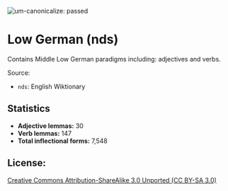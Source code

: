 ![um-canonicalize: passed](https://img.shields.io/badge/um--canonicalize-passed-brightgreen.svg "um-canonicalize: passed")

# Low German (nds)

Contains Middle Low German paradigms including: adjectives and verbs.

Source:
- `nds`: English Wiktionary

## Statistics

- **Adjective lemmas:** 30
- **Verb lemmas:** 147
- **Total inflectional forms:** 7,548

## License: 
 [Creative Commons Attribution-ShareAlike 3.0 Unported (CC BY-SA 3.0)](https://creativecommons.org/licenses/by-sa/3.0/)
